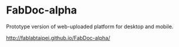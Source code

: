 # FabDoc-alpha
Prototype version of web-uploaded platform for desktop and mobile.

http://fablabtaipei.github.io/FabDoc-alpha/
